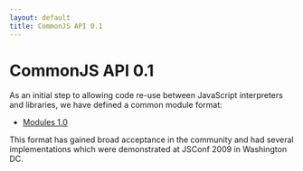 ```yaml
---
layout: default
title: CommonJS API 0.1
---
```


CommonJS API 0.1
================

As an initial step to allowing code re-use between JavaScript interpreters and libraries, we have defined a common module format:

* [Modules 1.0](modules/1.0.html)

This format has gained broad acceptance in the community and had several implementations which were demonstrated at JSConf 2009 in Washington DC.
